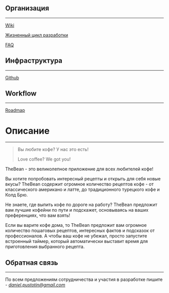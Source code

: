 ## Организация
---
[Wiki](https://github.com/Nephew-Ustas/Nephew-Ustas/blob/main/Pages/Wiki.md)

[Жизненный цикл разработки](https://www.notion.so/b7b24935ea524ef5b1fdc56af6b88b82)

[FAQ](https://www.notion.so/FAQ-e386d8dbccc5458fb3b93fcdefee9029)

## Инфраструктура
---
[Github](https://www.notion.so/Github-51c53947607449ee9c22a065a8825656)

## Workflow
---
[Roadmap](https://www.notion.so/6d6a26cddf3047ba8eba206c8b9c824a)

# Описание
---
> Вы любите кофе? У нас это есть!
> 
> Love coffee? We got you!

TheBean - это великолепное приложение для всех любителей кофе!

Вы хотите попробовать интересный рецепты и открыть для себя новые вкусы? TheBean содержит огромное количество рецептов кофе - от классического американо и латте, до традиционного турецкого кофе и Колд Брю.

Не знаете, где выпить кофе по дороге на работу? TheBean предложит вам лучшие кофейни по пути и подскажет, основываясь на ваших преференциях, что вам взять!

Если вы варите кофе дома, то TheBean предложит вам огромное количество пошаговых рецептов, интересных фактов и подсказок от профессионалов. А чтобы ваш кофе не убежал, просто запустите встроенный таймер, который автоматически выставит время для приготовления выбранного рецепта.


## Обратная связь
---
По всем предложениям сотрудничества и участия в разработке пишите - *daniel.pustotin@gmail.com*
